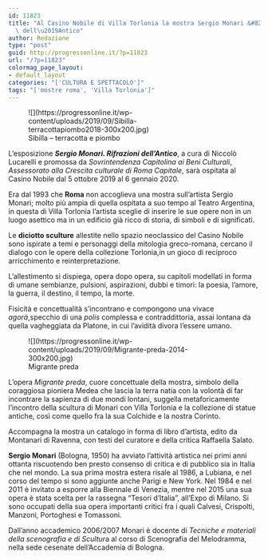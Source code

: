 ```yaml
---
id: 11823
title: "Al Casino Nobile di Villa Torlonia la mostra Sergio Monari &#8211; Rifrazioni\
  \ dell\u2019Antico"
author: Redazione
type: "post"
guid: http://progressonline.it/?p=11823
url: "/?p=11823"
colormag_page_layout:
- default_layout
categories: "['CULTURA E SPETTACOLO']"
tags: "['mostre roma', 'Villa Torlonia']"
---
```


<figure aria-describedby="caption-attachment-11833" class="wp-caption alignleft" id="attachment_11833" style="width: 350px">![](https://progressonline.it/wp-content/uploads/2019/09/Sibilla-terracottapiombo2018-300x200.jpg)<figcaption class="wp-caption-text" id="caption-attachment-11833">Sibilla – terracotta e piombo</figcaption></figure>

L’esposizione ***Sergio Monari. Rifrazioni dell’Antico***, a cura di Niccolò Lucarelli e promossa da *Sovrintendenza Capitolina ai Beni Culturali*, *Assessorato alla Crescita culturale di Roma Capitale*, sarà ospitata al Casino Nobile dal 5 ottobre 2019 al 6 gennaio 2020.

Era dal 1993 che **Roma** non accoglieva una mostra sull’artista Sergio Monari; molto più ampia di quella ospitata a suo tempo al Teatro Argentina, in questa di Villa Torlonia l’artista sceglie di inserire le sue opere non in un luogo asettico ma in un edificio già ricco di storia, di simboli e di significati.

Le **diciotto sculture** allestite nello spazio neoclassico del Casino Nobile sono ispirate a temi e personaggi della mitologia greco-romana, cercano il dialogo con le opere della collezione Torlonia,in un gioco di reciproco arricchimento e reinterpretazione.

L’allestimento si dispiega, opera dopo opera, su capitoli modellati in forma di umane sembianze, pulsioni, aspirazioni, dubbi e timori: la poesia, l’amore, la guerra, il destino, il tempo, la morte.

Fisicità e concettualità s’incontrano e compongono una vivace *agorà*,specchio di una *polis* complessa e contraddittoria, assai lontana da quella vagheggiata da Platone, in cui l’avidità divora l’essere umano.

<figure aria-describedby="caption-attachment-11832" class="wp-caption alignright" id="attachment_11832" style="width: 330px">![](https://progressonline.it/wp-content/uploads/2019/09/Migrante-preda-2014-300x200.jpg)<figcaption class="wp-caption-text" id="caption-attachment-11832">Migrante preda</figcaption></figure>

L’opera *Migrante preda*, cuore concettuale della mostra, simbolo della coraggiosa pioniera Medea che lascia la terra natia con la volontà di far incontrare la sapienza di due mondi lontani, suggella metaforicamente l’incontro della scultura di Monari con Villa Torlonia e la collezione di statue antiche, così come quello fra la sua Colchide e la nostra Corinto.

Accompagna la mostra un catalogo in forma di libro d’artista, edito da Montanari di Ravenna, con testi del curatore e della critica Raffaella Salato.

**Sergio Monari** (Bologna, 1950) ha avviato l’attività artistica nei primi anni ottanta riscuotendo ben presto consenso di critica e di pubblico sia in Italia che nel mondo. La sua prima mostra estera risale al 1986, a Lubiana, e nel corso del tempo si sono aggiunte anche Parigi e New York. Nel 1984 e nel 2011 è invitato a esporre alla Biennale di Venezia, mentre nel 2015 una sua opera è stata scelta per la rassegna “Tesori d’Italia”, all’Expo di Milano. Si sono occupati della sua opera importanti critici fra i quali Calvesi, Crispolti, Manzoni, Portoghesi e Tomassoni.

Dall’anno accademico 2006/2007 Monari è docente di *Tecniche e materiali della scenografia e di Scultur*a al corso di Scenografia del Melodramma, nella sede cesenate dell’Accademia di Bologna.